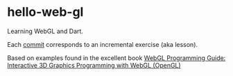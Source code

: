 hello-web-gl
============

Learning WebGL and Dart.

Each [commit](https://github.com/aoakenfo/hello-web-gl/commits/master) corresponds to an incremental exercise (aka lesson).

Based on examples found in the excellent book [WebGL Programming Guide: Interactive 3D Graphics Programming with WebGL (OpenGL)](http://www.amazon.com/WebGL-Programming-Guide-Interactive-Graphics-ebook/dp/B00DS74080/ref=tmm_kin_title_0)

